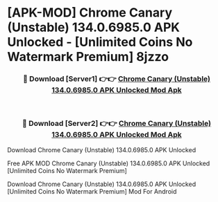 # [APK-MOD] Chrome Canary (Unstable) 134.0.6985.0 APK Unlocked - [Unlimited Coins No Watermark Premium] 8jzzo



<div align="center">
<h3>🔴 Download [Server1] 👉👉 <a href="https://momento.my/?title=Chrome_Canary_(Unstable)_134.0.6985.0_APK_Unlocked">Chrome Canary (Unstable) 134.0.6985.0 APK Unlocked Mod Apk</a></h3><br>

<h3>🔴 Download [Server2] 👉👉 <a href="https://momento.my/?title=Chrome_Canary_(Unstable)_134.0.6985.0_APK_Unlocked">Chrome Canary (Unstable) 134.0.6985.0 APK Unlocked Mod Apk</a></h3>
</div>



Download Chrome Canary (Unstable) 134.0.6985.0 APK Unlocked 

Free APK MOD Chrome Canary (Unstable) 134.0.6985.0 APK Unlocked [Unlimited Coins No Watermark Premium]

Download Chrome Canary (Unstable) 134.0.6985.0 APK Unlocked [Unlimited Coins No Watermark Premium] Mod For Android
